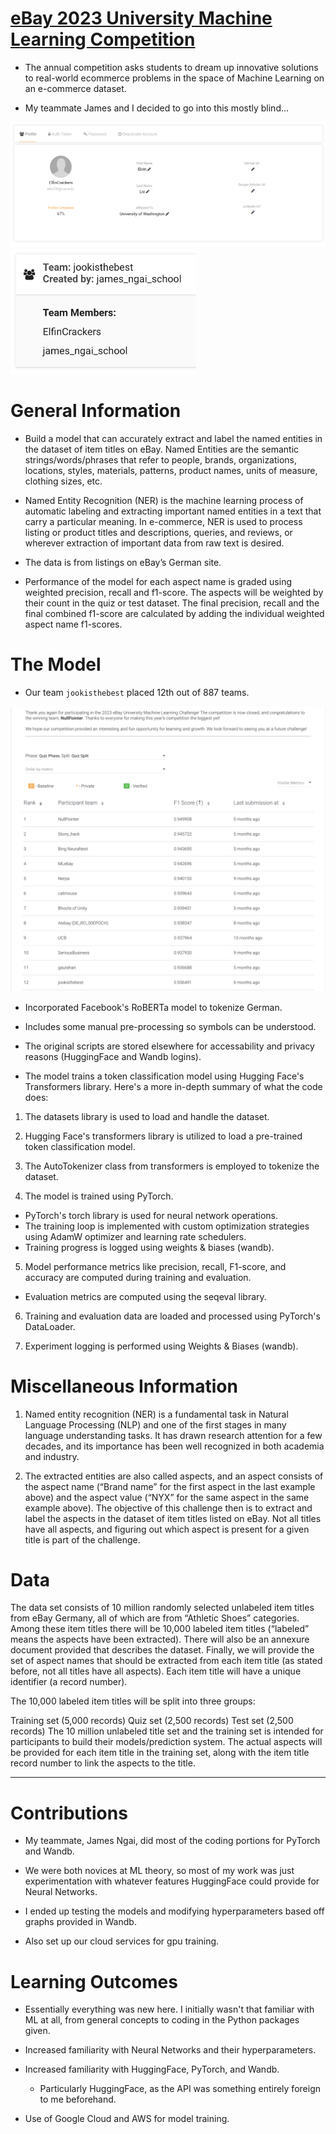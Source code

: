 # [eBay 2023 University Machine Learning Competition](https://eval.ai/web/challenges/challenge-page/2014/overview)

- The annual competition asks students to dream up innovative solutions to real-world ecommerce problems in the space of Machine Learning on an e-commerce dataset.

- My teammate James and I decided to go into this mostly blind...

<p float="left">
  <img src="./img/pfp.png" height="200"/>
  <img src="./img/jook.png" height="200"/>
</p>

# General Information

- Build a model that can accurately extract and label the named entities in the dataset of item titles on eBay. Named Entities are the semantic strings/words/phrases that refer to people, brands, organizations, locations, styles, materials, patterns, product names, units of measure, clothing sizes, etc.

- Named Entity Recognition (NER) is the machine learning process of automatic labeling and extracting important named entities in a text that carry a particular meaning. In e-commerce, NER is used to process listing or product titles and descriptions, queries, and reviews, or wherever extraction of important data from raw text is desired.

- The data is from listings on eBay’s German site.

- Performance of the model for each aspect name is graded using weighted precision, recall and f1-score. The aspects will be weighted by their count in the quiz or test dataset. The final precision, recall and the final combined f1-score are calculated by adding the individual weighted aspect name f1-scores.

# The Model

- Our team `jookisthebest` placed 12th out of 887 teams.

<p align="center">
<img src="./img/rankings.png" width="900"/>
</p>

- Incorporated Facebook's RoBERTa model to tokenize German.

- Includes some manual pre-processing so symbols can be understood.

- The original scripts are stored elsewhere for accessability and privacy reasons (HuggingFace and Wandb logins).

- The model trains a token classification model using Hugging Face's Transformers library. Here's a more in-depth summary of what the code does:

1. The datasets library is used to load and handle the dataset.

2. Hugging Face's transformers library is utilized to load a pre-trained token classification model.

3. The AutoTokenizer class from transformers is employed to tokenize the dataset.

4. The model is trained using PyTorch.
  - PyTorch's torch library is used for neural network operations.
  - The training loop is implemented with custom optimization strategies using AdamW optimizer and learning rate schedulers.
  - Training progress is logged using weights & biases (wandb).

5. Model performance metrics like precision, recall, F1-score, and accuracy are computed during training and evaluation.
  - Evaluation metrics are computed using the seqeval library.

6. Training and evaluation data are loaded and processed using PyTorch's DataLoader.

7. Experiment logging is performed using Weights & Biases (wandb).

# Miscellaneous Information

1. Named entity recognition (NER) is a fundamental task in Natural Language Processing (NLP) and one of the first stages in many language understanding tasks. It has drawn research attention for a few decades, and its importance has been well recognized in both academia and industry.

3. The extracted entities are also called aspects, and an aspect consists of the aspect name (“Brand name” for the first aspect in the last example above) and the aspect value (“NYX” for the same aspect in the same example above). The objective of this challenge then is to extract and label the aspects in the dataset of item titles listed on eBay. Not all titles have all aspects, and figuring out which aspect is present for a given title is part of the challenge.

# Data

The data set consists of 10 million randomly selected unlabeled item titles from eBay Germany, all of which are from “Athletic Shoes” categories. Among these item titles there will be 10,000 labeled item titles (“labeled” means the aspects have been extracted). There will also be an annexure document provided that describes the dataset. Finally, we will provide the set of aspect names that should be extracted from each item title (as stated before, not all titles have all aspects). Each item title will have a unique identifier (a record number).

The 10,000 labeled item titles will be split into three groups:

Training set (5,000 records)
Quiz set (2,500 records)
Test set (2,500 records)
The 10 million unlabeled title set and the training set is intended for participants to build their models/prediction system. The actual aspects will be provided for each item title in the training set, along with the item title record number to link the aspects to the title.

---

# Contributions

- My teammate, James Ngai, did most of the coding portions for PyTorch and Wandb.

- We were both novices at ML theory, so most of my work was just experimentation with whatever features HuggingFace could provide for Neural Networks.

- I ended up testing the models and modifying hyperparameters based off graphs provided in Wandb.

- Also set up our cloud services for gpu training.

# Learning Outcomes

- Essentially everything was new here. I initially wasn't that familiar with ML at all, from general concepts to coding in the Python packages given.

- Increased familiarity with Neural Networks and their hyperparameters.

- Increased familiarity with HuggingFace, PyTorch, and Wandb.
  - Particularly HuggingFace, as the API was something entirely foreign to me beforehand.

- Use of Google Cloud and AWS for model training.
